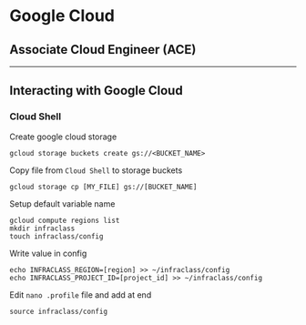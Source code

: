 # Google Cloud
## Associate Cloud Engineer (ACE)
---

## Interacting with Google Cloud

### Cloud Shell

Create google cloud storage
```
gcloud storage buckets create gs://<BUCKET_NAME>
```

Copy file from `Cloud Shell` to storage buckets
```
gcloud storage cp [MY_FILE] gs://[BUCKET_NAME]
```

Setup default variable name
```
gcloud compute regions list
mkdir infraclass
touch infraclass/config
```

Write value in config 
```
echo INFRACLASS_REGION=[region] >> ~/infraclass/config
echo INFRACLASS_PROJECT_ID=[project_id] >> ~/infraclass/config
```

Edit `nano .profile` file and add at end
```
source infraclass/config
```

